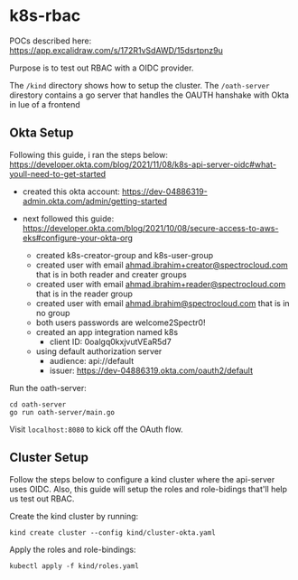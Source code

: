 # k8s-rbac
POCs described here: https://app.excalidraw.com/s/172R1vSdAWD/15dsrtpnz9u

Purpose is to test out RBAC with a OIDC provider.

The `/kind` directory shows how to setup the cluster.
The `/oath-server` direstory contains a go server that handles the OAUTH hanshake with Okta in lue of a frontend

## Okta Setup

Following this guide, i ran the steps below: https://developer.okta.com/blog/2021/11/08/k8s-api-server-oidc#what-youll-need-to-get-started

- created this okta account: https://dev-04886319-admin.okta.com/admin/getting-started

- next followed this guide: https://developer.okta.com/blog/2021/10/08/secure-access-to-aws-eks#configure-your-okta-org
    - created k8s-creator-group and k8s-user-group
    - created user with email ahmad.ibrahim+creator@spectrocloud.com that is in both reader and creater groups
    - created user with email ahmad.ibrahim+reader@spectrocloud.com that is in the reader group
    - created user with email ahmad.ibrahim@spectrocloud.com that is in no group
    - both users passwords are welcome2Spectr0!
    - created an app integration named k8s
        - client ID: 0oalgq0kxjvutVEaR5d7
    - using default authorization server
        - audience: api://default
        - issuer: https://dev-04886319.okta.com/oauth2/default

Run the oath-server:
```
cd oath-server
go run oath-server/main.go
```

Visit `localhost:8080` to kick off the OAuth flow.

## Cluster Setup

Follow the steps below to configure a kind cluster where the api-server uses OIDC.
Also, this guide will setup the roles and role-bidings that'll help us test out RBAC.


Create the kind cluster by running:
```
kind create cluster --config kind/cluster-okta.yaml
```

Apply the roles and role-bindings:
```
kubectl apply -f kind/roles.yaml

```

